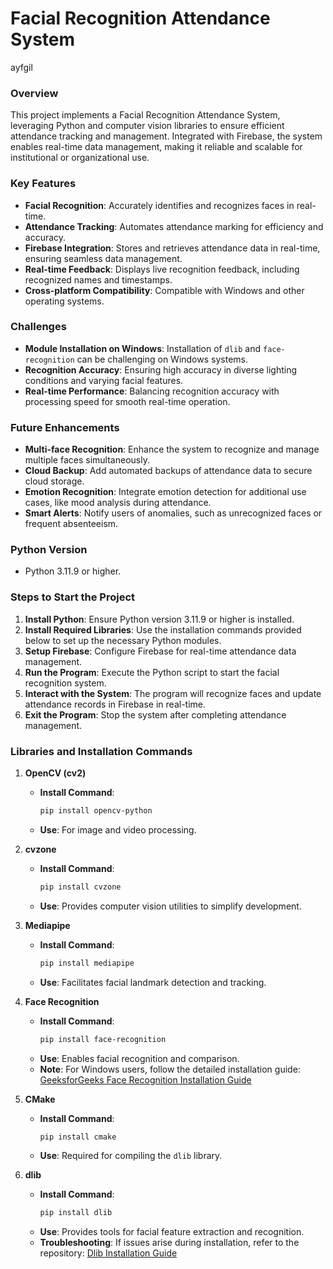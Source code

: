 # **Facial Recognition Attendance System**
ayfgil
### **Overview**
This project implements a Facial Recognition Attendance System, leveraging Python and computer vision libraries to ensure efficient attendance tracking and management. Integrated with Firebase, the system enables real-time data management, making it reliable and scalable for institutional or organizational use.

### **Key Features**
- **Facial Recognition**: Accurately identifies and recognizes faces in real-time.
- **Attendance Tracking**: Automates attendance marking for efficiency and accuracy.
- **Firebase Integration**: Stores and retrieves attendance data in real-time, ensuring seamless data management.
- **Real-time Feedback**: Displays live recognition feedback, including recognized names and timestamps.
- **Cross-platform Compatibility**: Compatible with Windows and other operating systems.

### **Challenges**
- **Module Installation on Windows**: Installation of `dlib` and `face-recognition` can be challenging on Windows systems.
- **Recognition Accuracy**: Ensuring high accuracy in diverse lighting conditions and varying facial features.
- **Real-time Performance**: Balancing recognition accuracy with processing speed for smooth real-time operation.

### **Future Enhancements**
- **Multi-face Recognition**: Enhance the system to recognize and manage multiple faces simultaneously.
- **Cloud Backup**: Add automated backups of attendance data to secure cloud storage.
- **Emotion Recognition**: Integrate emotion detection for additional use cases, like mood analysis during attendance.
- **Smart Alerts**: Notify users of anomalies, such as unrecognized faces or frequent absenteeism.

### **Python Version**
- Python 3.11.9 or higher.

### **Steps to Start the Project**
1. **Install Python**: Ensure Python version 3.11.9 or higher is installed.
2. **Install Required Libraries**: Use the installation commands provided below to set up the necessary Python modules.
3. **Setup Firebase**: Configure Firebase for real-time attendance data management.
4. **Run the Program**: Execute the Python script to start the facial recognition system.
5. **Interact with the System**: The program will recognize faces and update attendance records in Firebase in real-time.
6. **Exit the Program**: Stop the system after completing attendance management.

### **Libraries and Installation Commands**

1. **OpenCV (cv2)**
   - **Install Command**:  
     ```bash
     pip install opencv-python
     ```
   - **Use**: For image and video processing.

2. **cvzone**
   - **Install Command**:  
     ```bash
     pip install cvzone
     ```
   - **Use**: Provides computer vision utilities to simplify development.

3. **Mediapipe**
   - **Install Command**:  
     ```bash
     pip install mediapipe
     ```
   - **Use**: Facilitates facial landmark detection and tracking.

4. **Face Recognition**
   - **Install Command**:  
     ```bash
     pip install face-recognition
     ```
   - **Use**: Enables facial recognition and comparison.
   - **Note**: For Windows users, follow the detailed installation guide:
     [GeeksforGeeks Face Recognition Installation Guide](https://www.geeksforgeeks.org/how-to-install-face-recognition-in-python-on-windows/)

5. **CMake**
   - **Install Command**:  
     ```bash
     pip install cmake
     ```
   - **Use**: Required for compiling the `dlib` library.

6. **dlib**
   - **Install Command**:  
     ```bash
     pip install dlib
     ```
   - **Use**: Provides tools for facial feature extraction and recognition.
   - **Troubleshooting**: If issues arise during installation, refer to the repository:
     [Dlib Installation Guide](https://github.com/Cfuhfsgh/Dlib-library-Installation)
